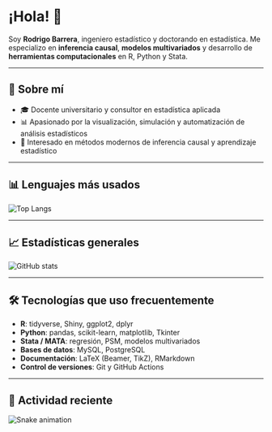 # ¡Hola! 👋

Soy **Rodrigo Barrera**, ingeniero estadístico y doctorando en estadística. Me especializo en **inferencia causal**, **modelos multivariados** y desarrollo de **herramientas computacionales** en R, Python y Stata.

---

## 🚀 Sobre mí

- 🎓 Docente universitario y consultor en estadística aplicada
- 📊 Apasionado por la visualización, simulación y automatización de análisis estadísticos
- 🧠 Interesado en métodos modernos de inferencia causal y aprendizaje estadístico

---

## 📊 Lenguajes más usados

![Top Langs](https://github-readme-stats.vercel.app/api/top-langs/?username=barrerag87&layout=compact&langs_count=8&theme=tokyonight)

---

## 📈 Estadísticas generales

![GitHub stats](https://github-readme-stats.vercel.app/api?username=barrerag87&show_icons=true&theme=tokyonight&include_all_commits=true&count_private=true)

---

## 🛠️ Tecnologías que uso frecuentemente

- **R**: tidyverse, Shiny, ggplot2, dplyr
- **Python**: pandas, scikit-learn, matplotlib, Tkinter
- **Stata / MATA**: regresión, PSM, modelos multivariados
- **Bases de datos**: MySQL, PostgreSQL
- **Documentación**: LaTeX (Beamer, TikZ), RMarkdown
- **Control de versiones**: Git y GitHub Actions

---

## 🐍 Actividad reciente

![Snake animation](https://raw.githubusercontent.com/barrerag87/barrerag87/output/github-contribution-grid-snake.svg)
